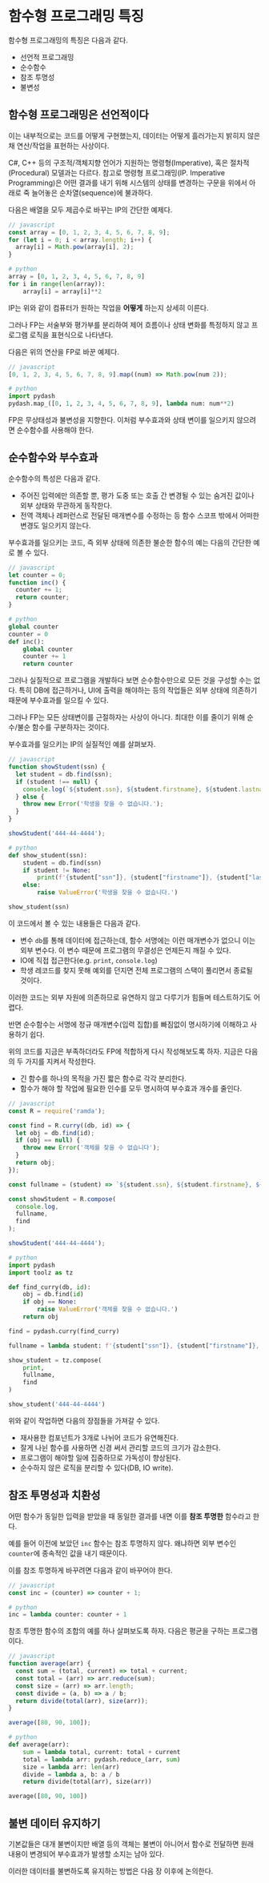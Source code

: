 # 함수형 프로그래밍 특징
함수형 프로그래밍의 특징은 다음과 같다.
- 선언적 프로그래밍
- 순수함수
- 참조 투명성
- 불변성

## 함수형 프로그래밍은 선언적이다
이는 내부적으로는 코드를 어떻게 구현했는지, 데이터는 어떻게 흘러가는지 밝히지 않은 채 연산/작업을 표현하는 사상이다.

C#, C++ 등의 구조적/객체지향 언어가 지원하는 명령형(Imperative), 혹은 절차적(Procedural) 모델과는 다르다. 참고로 명령형 프로그래밍(IP. Imperative Programming)은 어떤 결과를 내기 위해 시스템의 상태를 변경하는 구문을 위에서 아래로 죽 늘어놓은 순차열(sequence)에 불과하다.

다음은 배열을 모두 제곱수로 바꾸는 IP의 간단한 예제다.

``` javascript
// javascript
const array = [0, 1, 2, 3, 4, 5, 6, 7, 8, 9];
for (let i = 0; i < array.length; i++) {
  array[i] = Math.pow(array[i], 2);
}
```

``` python
# python
array = [0, 1, 2, 3, 4, 5, 6, 7, 8, 9]
for i in range(len(array)):
    array[i] = array[i]**2
```

IP는 위와 같이 컴퓨터가 원하는 작업을 **어떻게** 하는지 상세히 이른다.

그러나 FP는 서술부와 평가부를 분리하여 제어 흐름이나 상태 변화를 특정하지 않고 프로그램 로직을 표현식으로 나타낸다.

다음은 위의 연산을 FP로 바꾼 예제다.

``` javascript
// javascript
[0, 1, 2, 3, 4, 5, 6, 7, 8, 9].map((num) => Math.pow(num 2));
```

``` python
# python
import pydash
pydash.map_([0, 1, 2, 3, 4, 5, 6, 7, 8, 9], lambda num: num**2)
```

FP은 무상태성과 불변성을 지향한다. 이처럼 부수효과와 상태 변이를 일으키지 않으려면 순수함수를 사용해야 한다.

## 순수함수와 부수효과
순수함수의 특성은 다음과 같다.
- 주어진 입력에만 의존할 뿐, 평가 도중 또는 호출 간 변경될 수 있는 숨겨진 값이나 외부 상태와 무관하게 동작한다.
- 전역 객체나 레퍼런스로 전달된 매개변수를 수정하는 등 함수 스코프 밖에서 어떠한 변경도 일으키지 않는다.

부수효과를 일으키는 코드, 즉 외부 상태에 의존한 불순한 함수의 예는 다음의 간단한 예로 볼 수 있다.

```javascript
// javascript
let counter = 0;
function inc() {
  counter += 1;
  return counter;
}
```

```python
# python
global counter
counter = 0
def inc():
    global counter
    counter += 1
    return counter
```

그러나 실질적으로 프로그램을 개발하다 보면 순수함수만으로 모든 것을 구성할 수는 없다. 특히 DB에 접근하거나, UI에 출력을 해야하는 등의 작업들은 외부 상태에 의존하기 때문에 부수효과를 일으킬 수 있다.

그러나 FP는 모든 상태변이를 근절하자는 사상이 아니다. 최대한 이를 줄이기 위해 순수/불순 함수를 구분하자는 것이다.

부수효과를 일으키는 IP의 실질적인 예를 살펴보자.

```javascript
// javascript
function showStudent(ssn) {
  let student = db.find(ssn);
  if (student !== null) {
    console.log(`${student.ssn}, ${student.firstname}, ${student.lastname}`);
  } else {
    throw new Error('학생을 찾을 수 없습니다.');
  }
}

showStudent('444-44-4444');
```

```python
# python
def show_student(ssn):
    student = db.find(ssn)
    if student != None:
        print(f'{student["ssn"]}, {student["firstname"]}, {student["lastname"]}')
    else:
        raise ValueError('학생을 찾을 수 없습니다.')

show_student(ssn)
```

이 코드에서 볼 수 있는 내용들은 다음과 같다.
- 변수 `db`를 통해 데이터에 접근하는데, 함수 서명에는 이런 매개변수가 없으니 이는 외부 변수다. 이 변수 때문에 프로그램의 무결성은 언제든지 깨질 수 있다.
- IO에 직접 접근한다(e.g. `print`, `console.log`)
- 학생 레코드를 찾지 못해 예외를 던지면 전체 프로그램의 스택이 풀리면서 종료될 것이다.

이러한 코드는 외부 자원에 의존하므로 유연하지 않고 다루기가 힘들며 테스트하기도 어렵다.

반면 순수함수는 서명에 정규 매개변수(입력 집합)를 빠짐없이 명시하기에 이해하고 사용하기 쉽다.

위의 코드를 지금은 부족하더라도 FP에 적합하게 다시 작성해보도록 하자. 지금은 다음의 두 가지를 지켜서 작성한다.
- 긴 함수를 하나의 목적을 가진 짧은 함수로 각각 분리한다.
- 함수가 해야 할 작업에 필요한 인수를 모두 명시하여 부수효과 개수를 줄인다.

``` javascript
// javascript
const R = require('ramda');

const find = R.curry((db, id) => {
  let obj = db.find(id);
  if (obj == null) {
    throw new Error('객체를 찾을 수 없습니다');
  }
  return obj;
});

const fullname = (student) => `${student.ssn}, ${student.firstname}, ${student.lastname}`;

const showStudent = R.compose(
  console.log,
  fullname,
  find
);

showStudent('444-44-4444');
```

``` python
# python
import pydash
import toolz as tz

def find_curry(db, id):
    obj = db.find(id)
    if obj == None:
        raise ValueError('객체를 찾을 수 없습니다.')
    return obj

find = pydash.curry(find_curry)

fullname = lambda student: f'{student["ssn"]}, {student["firstname"]}, {student["lastname"]}'

show_student = tz.compose(
    print,
    fullname,
    find
)

show_student('444-44-4444')
```

위와 같이 작업하면 다음의 장점들을 가져갈 수 있다.
- 재사용한 컴포넌트가 3개로 나뉘어 코드가 유연해진다.
- 잘게 나뉜 함수를 사용하면 신경 써서 관리할 코드의 크기가 감소한다.
- 프로그램이 해야할 일에 집중하므로 가독성이 향상된다.
- 순수하지 않은 로직을 분리할 수 있다(DB, IO write).

## 참조 투명성과 치환성
어떤 함수가 동일한 입력을 받았을 때 동일한 결과를 내면 이를 **참조 투명한** 함수라고 한다.

예를 들어 이전에 보았던 `inc` 함수는 참조 투명하지 않다. 왜냐하면 외부 변수인 `counter`에 종속적인 값을 내기 때문이다.

이를 참조 투명하게 바꾸려면 다음과 같이 바꾸어야 한다.

``` javascript
// javascript
const inc = (counter) => counter + 1;
```

``` python
# python
inc = lambda counter: counter + 1
```

참조 투명한 함수의 조합의 예를 하나 살펴보도록 하자. 다음은 평균을 구하는 프로그램이다.

``` javascript
// javascript
function average(arr) {
  const sum = (total, current) => total + current;
  const total = (arr) => arr.reduce(sum);
  const size = (arr) => arr.length;
  const divide = (a, b) => a / b;
  return divide(total(arr), size(arr));
}

average([80, 90, 100]);
```

``` python
# python
def average(arr):
    sum = lambda total, current: total + current
    total = lambda arr: pydash.reduce_(arr, sum)
    size = lambda arr: len(arr)
    divide = lambda a, b: a / b
    return divide(total(arr), size(arr))

average([80, 90, 100])
```

## 불변 데이터 유지하기
기본값들은 대개 불변이지만 배열 등의 객체는 불변이 아니어서 함수로 전달하면 원래 내용이 변경되어 부수효과가 발생할 소지는 남아 있다.

이러한 데이터를 불변하도록 유지하는 방법은 다음 장 이후에 논의한다.